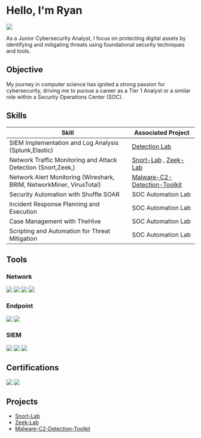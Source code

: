 # Hello, I'm Ryan
<a href="https://linkedin.com/in/ryan-salomon22/"><img src="https://img.shields.io/badge/-LinkedIn-0072b1?&style=for-the-badge&logo=linkedin&logoColor=white" /></a>


As a Junior Cybersecurity Analyst, I focus on protecting digital assets by identifying and mitigating threats using foundational security techniques and tools.

## Objective

My journey in computer science has ignited a strong passion for cybersecurity, driving me to pursue a career as a Tier 1 Analyst or a similar role within a Security Operations Center (SOC).
## Skills

| Skill                                         | Associated Project         |
|-----------------------------------------------|----------------------------|
| SIEM Implementation and Log Analysis (Splunk,Elastic) | <a href="https://google.com">Detection Lab</a>| 
| Network Traffic Monitoring and Attack Detection (Snort,Zeek,) | <a href="https://github.com/RyanSalomon/Snort_Lab/tree/main">Snort-Lab</a> , <a href="https://github.com/RyanSalomon/Zeek_Lab">Zeek-Lab</a>|
| Network Alert Monitoring (Wireshark, BRIM, NetworkMiner, VirusTotal) | <a href="https://github.com/RyanSalomon/Malware-C2-Detection-Toolkit">Malware-C2-Detection-Toolkit</a>|
| Security Automation with Shuffle SOAR         | SOC Automation Lab|
| Incident Response Planning and Execution      | SOC Automation Lab|
| Case Management with TheHive                  | SOC Automation Lab|
| Scripting and Automation for Threat Mitigation | SOC Automation Lab|

## Tools

### Network
<div>
    <img src="https://img.shields.io/badge/-Snort-EF3B2D?&style=for-the-badge&logo=Snort&logoColor=white" />
    <img src="https://img.shields.io/badge/-Wireshark-1679A7?&style=for-the-badge&logo=Wireshark&logoColor=white" />
    <img src="https://img.shields.io/badge/-Zeek-777BB4?&style=for-the-badge&logo=Zeek&logoColor=white" />
    <img src="https://img.shields.io/badge/-Brim-000000?style=for-the-badge&logo=Brim&logoColor=white" />

</div>

### Endpoint
<div>
    <img src="https://img.shields.io/badge/-Microsoft_Defender_for_Endpoint-00A4EF?&style=for-the-badge&logo=Microsoft&logoColor=white" />
    <img src="https://img.shields.io/badge/-Velociraptor-4B275F?&style=for-the-badge&logo=Velociraptor&logoColor=white" />
</div>

### SIEM
<div>
    <img src="https://img.shields.io/badge/-Microsoft_Sentinel-0078D4?&style=for-the-badge&logo=Microsoft&logoColor=white" />
    <img src="https://img.shields.io/badge/-Splunk-000000?&style=for-the-badge&logo=Splunk&logoColor=white" />
    <img src="https://img.shields.io/badge/-Elastic-005571?&style=for-the-badge&logo=Elastic&logoColor=white" />
</div>

## Certifications
<div>
<img src="https://img.shields.io/badge/-Security%2B-FF0000?&style=for-the-badge&logo=CompTIA&logoColor=white" />
<img src="https://img.shields.io/badge/-Google%20Cybersecurity-4285F4?&style=for-the-badge&logo=Google&logoColor=white" />


## Projects
- <a href="https://github.com/RyanSalomon/Snort_Lab/tree/main">Snort-Lab</a>
- <a href="https://github.com/RyanSalomon/Zeek_Lab">Zeek-Lab</a>
- <a href="https://github.com/RyanSalomon/Malware-C2-Detection-Toolkit">Malware-C2-Detection-Toolkit</a>
